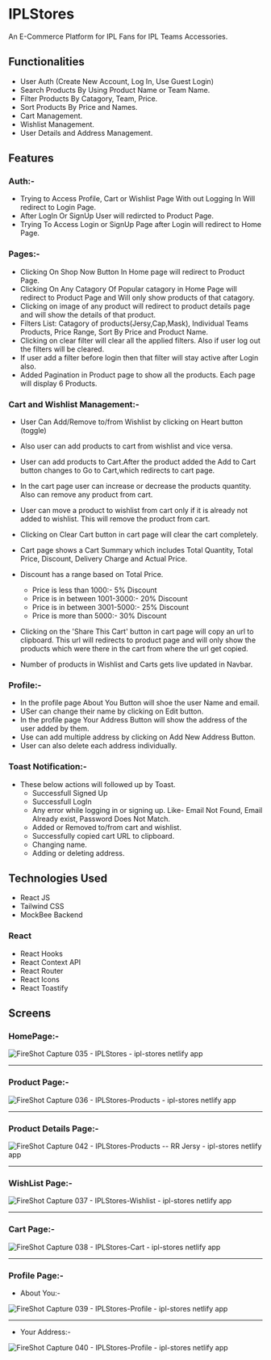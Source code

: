 # IPLStores

An E-Commerce Platform for IPL Fans for  IPL Teams Accessories.

## Functionalities

* User Auth (Create New Account, Log In, Use Guest Login)
* Search Products By Using Product Name or Team Name.
* Filter Products By Catagory, Team, Price.
* Sort Products By Price and Names.
* Cart Management.
* Wishlist Management.
* User Details and Address Management.

## Features

### Auth:-

* Trying to Access Profile, Cart or Wishlist Page With out Logging In Will redirect to Login Page.
* After LogIn Or SignUp User will redircted to Product Page.
* Trying To Access Login or SignUp Page after Login will redirect to Home Page.

### Pages:- 

* Clicking On Shop Now Button In Home page will redirect to Product Page.
* Clicking On Any Catagory Of Popular catagory in Home Page will redirect to Product Page and Will only show products of that catagory.
* Clicking on image of any product will redirect to product details page and will show the details of that product.
* Filters List: Catagory of products(Jersy,Cap,Mask), Individual Teams Products, Price Range, Sort By Price and Product Name.
* Clicking on clear filter will clear all the applied filters. Also if user log out the filters will be cleared.
* If user add a filter before login then that filter will stay active after Login also.
* Added Pagination in Product page to show all the products. Each page will display 6 Products.

### Cart and Wishlist Management:-

* User Can Add/Remove to/from Wishlist by clicking on Heart button (toggle)
* Also user can add products to cart from wishlist and vice versa.
* User can add products to Cart.After the product added the Add to Cart button changes to Go to Cart,which redirects to cart page.
* In the cart page user can increase or decrease the products quantity. Also can remove any product from cart.
* User can move a product to wishlist from cart only if it is already not added to wishlist. This will remove the product from cart.
* Clicking on Clear Cart button in cart page will clear the cart completely.
* Cart page shows a Cart Summary which includes Total Quantity, Total Price, Discount, Delivery Charge and Actual Price.
* Discount has a range based on Total Price.
    - Price is less than 1000:- 5% Discount
    - Price is in between 1001-3000:- 20% Discount
    - Price is in between 3001-5000:- 25% Discount
    - Price is more than 5000:- 30% Discount

* Clicking on the 'Share This Cart' button in cart page will copy an url to clipboard. This url will redirects to product page and will only show the products which were there in the cart from where the url get copied. 
* Number of products in Wishlist and Carts gets live updated in Navbar.

### Profile:-

* In the profile page About You Button will shoe the user Name and email.
* USer can change their name by clicking on Edit button.
* In the profile page Your Address Button will show the address of the user added by them. 
* Use can add multiple address by clicking on Add New Address Button. 
* User can also delete each address individually.

### Toast Notification:-

* These below actions will followed up by Toast.
    - Successfull Signed Up
    - Successfull LogIn
    - Any error while logging in or signing up. Like- Email Not Found, Email Already exist, Password Does Not Match.
    - Added or Removed to/from cart and wishlist.
    - Successfully copied cart URL to clipboard.
    - Changing name.
    - Adding or deleting address.

## Technologies Used

- React JS
- Tailwind CSS 
- MockBee Backend 

### React

* React Hooks
* React Context API
* React Router
* React Icons
* React Toastify

## Screens

### HomePage:-

![FireShot Capture 035 - IPLStores - ipl-stores netlify app](https://user-images.githubusercontent.com/94280354/179392835-506e2e41-1a94-42db-ad01-0a8e75d18df0.png)

***


### Product Page:-

![FireShot Capture 036 - IPLStores-Products - ipl-stores netlify app](https://user-images.githubusercontent.com/94280354/179392905-9bd12d59-2927-429c-84ce-4a0ea596e1c4.png)

***

### Product Details Page:-

![FireShot Capture 042 - IPLStores-Products -- RR Jersy - ipl-stores netlify app](https://user-images.githubusercontent.com/94280354/179393201-cc445c9b-a2ef-46a7-ae0b-e544484d5d0b.png)

***

### WishList Page:-

![FireShot Capture 037 - IPLStores-Wishlist - ipl-stores netlify app](https://user-images.githubusercontent.com/94280354/179393005-a1bb2502-d9bb-424e-a296-0bea89d800ce.png)

***

### Cart Page:-

![FireShot Capture 038 - IPLStores-Cart - ipl-stores netlify app](https://user-images.githubusercontent.com/94280354/179393049-904f922d-5a77-4be4-95ed-2ba24beeeaa1.png)

***

### Profile Page:-

* About You:-

![FireShot Capture 039 - IPLStores-Profile - ipl-stores netlify app](https://user-images.githubusercontent.com/94280354/179393112-d35935b0-9762-4869-ac0a-654ce11a048a.png)

***

* Your Address:-

![FireShot Capture 040 - IPLStores-Profile - ipl-stores netlify app](https://user-images.githubusercontent.com/94280354/179393158-36590bf6-b03f-48e4-9590-056c9870f1ea.png)

